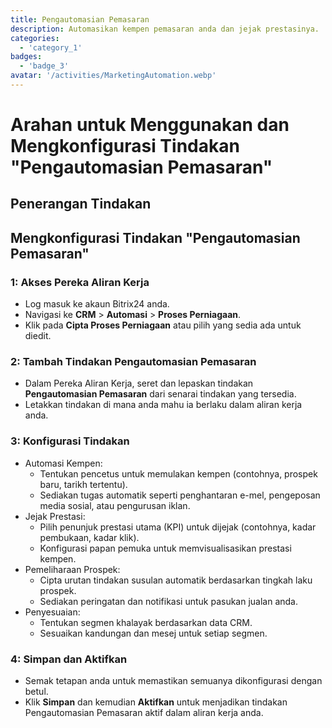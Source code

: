```yaml
---
title: Pengautomasian Pemasaran
description: Automasikan kempen pemasaran anda dan jejak prestasinya.
categories: 
  - 'category_1'
badges: 
  - 'badge_3'
avatar: '/activities/MarketingAutomation.webp'
---
```

# Arahan untuk Menggunakan dan Mengkonfigurasi Tindakan "Pengautomasian Pemasaran"

## Penerangan Tindakan

## **Mengkonfigurasi Tindakan "Pengautomasian Pemasaran"**

### 1: Akses Pereka Aliran Kerja
- Log masuk ke akaun Bitrix24 anda.
- Navigasi ke **CRM** > **Automasi** > **Proses Perniagaan**.
- Klik pada **Cipta Proses Perniagaan** atau pilih yang sedia ada untuk diedit.

### 2: Tambah Tindakan Pengautomasian Pemasaran
- Dalam Pereka Aliran Kerja, seret dan lepaskan tindakan **Pengautomasian Pemasaran** dari senarai tindakan yang tersedia.
- Letakkan tindakan di mana anda mahu ia berlaku dalam aliran kerja anda.

### 3: Konfigurasi Tindakan
- Automasi Kempen:
  - Tentukan pencetus untuk memulakan kempen (contohnya, prospek baru, tarikh tertentu).
  - Sediakan tugas automatik seperti penghantaran e-mel, pengeposan media sosial, atau pengurusan iklan.
- Jejak Prestasi:
  - Pilih penunjuk prestasi utama (KPI) untuk dijejak (contohnya, kadar pembukaan, kadar klik).
  - Konfigurasi papan pemuka untuk memvisualisasikan prestasi kempen.
- Pemeliharaan Prospek:
  - Cipta urutan tindakan susulan automatik berdasarkan tingkah laku prospek.
  - Sediakan peringatan dan notifikasi untuk pasukan jualan anda.
- Penyesuaian:
  - Tentukan segmen khalayak berdasarkan data CRM.
  - Sesuaikan kandungan dan mesej untuk setiap segmen.

### 4: Simpan dan Aktifkan
- Semak tetapan anda untuk memastikan semuanya dikonfigurasi dengan betul.
- Klik **Simpan** dan kemudian **Aktifkan** untuk menjadikan tindakan Pengautomasian Pemasaran aktif dalam aliran kerja anda.